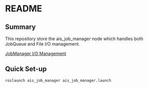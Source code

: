 # README #

## Summary ##

This repository store the ais_job_manager node which handles both JobQueue and File I/O management.  

  [JobManager I/O Management](https://ais-ugv2.atlassian.net/wiki/spaces/PHOENIX/pages/edit-v2/3073114113)

## Quick Set-up ##

```roslaunch ais_job_manager ais_job_manager.launch```